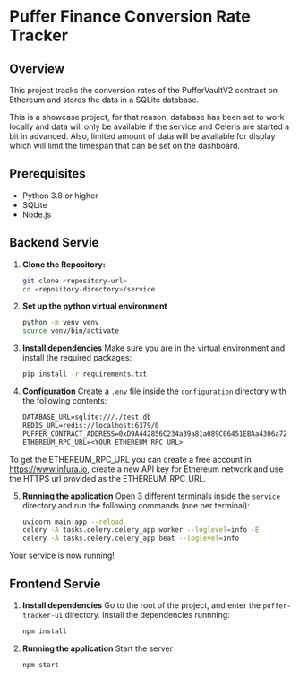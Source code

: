# Puffer Finance Conversion Rate Tracker

## Overview
This project tracks the conversion rates of the PufferVaultV2 contract on Ethereum and stores the data in a SQLite database.

This is a showcase project, for that reason, database has been set to work locally and data will only be available if the service and Celeris are started a bit in advanced. Also, limited amount of data will be available for display which will limit the timespan that can be set on the dashboard.  

## Prerequisites
- Python 3.8 or higher
- SQLite
- Node.js 

## Backend Servie
1. **Clone the Repository:**
   ```bash
   git clone <repository-url>
   cd <repository-directory>/service
2. **Set up the python virtual environment**
    ```bash
    python -m venv venv
    source venv/bin/activate
3. **Install dependencies**
Make sure you are in the virtual environment and install the required packages:
    ```bash
    pip install -r requirements.txt
4. **Configuration**
Create a `.env` file inside the `configuration` directory with the following contents:
    ```txt
    DATABASE_URL=sqlite:///./test.db
    REDIS_URL=redis://localhost:6379/0
    PUFFER_CONTRACT_ADDRESS=0xD9A442856C234a39a81a089C06451EBAa4306a72
    ETHEREUM_RPC_URL=<YOUR ETHEREUM RPC URL>
To get the ETHEREUM_RPC_URL you can create a free account in https://www.infura.io, create a new API key for Ethereum network and use the HTTPS url provided as the ETHEREUM_RPC_URL. 

5. **Running the application**
Open 3 different terminals inside the `service` directory and run the following commands (one per terminal):
    ```bash 
    uvicorn main:app --reload
    celery -A tasks.celery.celery_app worker --loglevel=info -E
    celery -A tasks.celery.celery_app beat --loglevel=info

Your service is now running!

## Frontend Servie
1. **Install dependencies**
Go to the root of the project, and enter the `puffer-tracker-ui` directory. Install the dependencies runnning:
    ```bash
    npm install
2. **Running the application**
Start the server
    ```bash
    npm start

